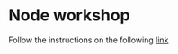 # Node workshop

Follow the instructions on the following [link](https://github.com/workshopper/learnyounode)